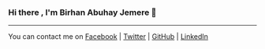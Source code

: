 ### Hi there , I'm Birhan Abuhay Jemere 👋

<!--
**Bura-Abuh/Bura-Abuh** is a ✨ _special_ ✨ repository because its `README.md` (this file) appears on your GitHub profile.

Here are some ideas to get you started:

- 🔭 I’m currently working at Debre Tabor University as Machine Learning Instractor and AI research Team!.
- 🌱 I’m currently learning ALX Software Engineer and Microverse FullStack Developer!
- 👯 I’m looking to collaborate on Data Science Project
- 🤔 I’m looking for help with ...
- 💬 Ask me about ...
- 📫 How to reach me: ...
- 😄 Pronouns: Bura
- ⚡ Fun fact: Coding Business problem!
-->
<hr>
You can contact me on <a href="https://www.facebook.com/profile.php?id=100031975305010/" target="_blank">Facebook</a>  | <a href="https://twitter.com/AbuhayJemere" target="_blank">Twitter</a> | <a href="https://github.com/Bura-Abuh/" target="_blank">GitHub</a> | <a href="https://www.linkedin.com/in/birhan-abuhay-jemere-a30b441a3/" target="_blank">LinkedIn</a>
